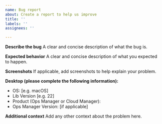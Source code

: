 ```yaml
---
name: Bug report
about: Create a report to help us improve
title: ''
labels: ''
assignees: ''

---
```


**Describe the bug**
A clear and concise description of what the bug is.

<!-- Please consider providing a sample code or application where the issue can be tested-->

**Expected behavior**
A clear and concise description of what you expected to happen.

**Screenshots**
If applicable, add screenshots to help explain your problem.

**Desktop (please complete the following information):**
 - OS: [e.g. macOS]
 - Lib Version [e.g. 22]
 - Product (Ops Manager or Cloud Manager):
 - Ops Manager Version: [if applicable]

**Additional context**
Add any other context about the problem here.
